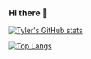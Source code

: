### Hi there 👋

[![Tyler's GitHub stats](https://github-readme-stats.vercel.app/api?username=tylerguy)](https://github.com/anuraghazra/github-readme-stats)

[![Top Langs](https://github-readme-stats.vercel.app/api/top-langs/?username=tylerguy)](https://github.com/anuraghazra/github-readme-stats)
<!--
**tylerguy/tylerguy** is a ✨ _special_ ✨ repository because its `README.md` (this file) appears on your GitHub profile.

Here are some ideas to get you started:

- 🔭 I’m currently working on ...
- 🌱 I’m currently learning ...
- 👯 I’m looking to collaborate on ...
- 🤔 I’m looking for help with ...
- 💬 Ask me about ...
- 📫 How to reach me: ...
- 😄 Pronouns: ...
- ⚡ Fun fact: ...
-->
